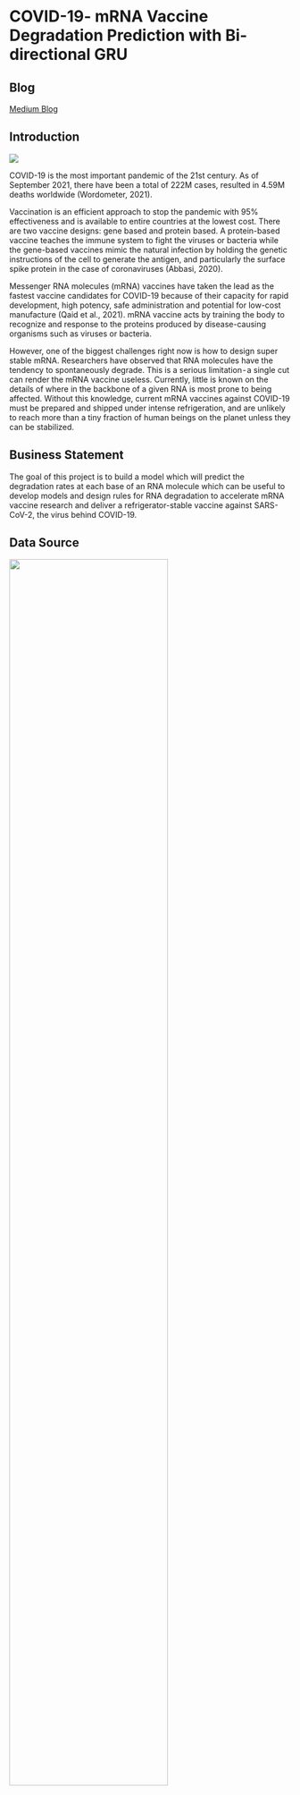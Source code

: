 # COVID-19- mRNA Vaccine Degradation Prediction with Bi-directional GRU

## Blog

[Medium Blog](https://baotramduong.medium.com/covid-19-mrna-vaccine-degradation-prediction-with-deep-learning-bidirectional-gru-5c3549823057 "Blog")

## Introduction

<img src = '../main/Data & Images/RNA COVID-19.png'>

COVID-19 is the most important pandemic of the 21st century. As of September 2021, there have been a total of 222M cases, resulted in 4.59M deaths worldwide (Wordometer, 2021). 

Vaccination is an efficient approach to stop the pandemic with 95% effectiveness and is available to entire countries at the lowest cost. There are two vaccine designs: gene based and protein based. A protein-based vaccine teaches the immune system to fight the viruses or bacteria while the gene-based vaccines mimic the natural infection by holding the genetic instructions of the cell to generate the antigen, and particularly the surface spike protein in the case of coronaviruses (Abbasi, 2020). 

Messenger RNA molecules (mRNA) vaccines have taken the lead as the fastest vaccine candidates for COVID-19 because of their capacity for rapid development, high potency, safe administration and potential for low-cost manufacture (Qaid et al., 2021). mRNA vaccine acts by training the body to recognize and response to the proteins produced by disease-causing organisms such as viruses or bacteria.

However, one of the biggest challenges right now is how to design super stable mRNA. Researchers have observed that RNA molecules have the tendency to spontaneously degrade. This is a serious limitation - a single cut can render the mRNA vaccine useless. Currently, little is known on the details of where in the backbone of a given RNA is most prone to being affected. Without this knowledge, current mRNA vaccines against COVID-19 must be prepared and shipped under intense refrigeration, and are unlikely to reach more than a tiny fraction of human beings on the planet unless they can be stabilized.

## Business Statement
The goal of this project is to build a model which will predict the degradation rates at each base of an RNA molecule which can be useful to develop models and design rules for RNA degradation to accelerate mRNA vaccine research and deliver a refrigerator-stable vaccine against SARS-CoV-2, the virus behind COVID-19.

## Data Source

<img src = '../main/Data & Images/df_info.png' height='75%' width='75%'>

* sequence - (1x107 string) Describes the RNA sequence, a combination of A, G, U, and C for each sample. Should be 107 characters long, and the first 68 bases should correspond to the 68 positions specified in seq_scored (note: indexed starting at 0).

* structure - (1x107 string) An array of (, ), and . characters that describe whether a base is estimated to be paired or unpaired. Paired bases are denoted by opening and closing parentheses e.g. (….) means that base 0 is paired to base 5, and bases 1–4 are unpaired.

* predicted_loop_type - (1x107 string) Describes the structural context (also referred to as 'loop type')of each character in sequence. Loop types assigned by bpRNA from Vienna RNAfold 2 structure. From the bpRNA_documentation: S: paired "Stem" M: Multiloop I: Internal loop B: Bulge H: Hairpin loop E: dangling End X: eXternal loop

* reactivity - (1x68 vector) An array of floating point numbers, should have the same length as seq_scored. These numbers are reactivity values for the first 68 bases as denoted in sequence, and used to determine the likely secondary structure of the RNA sample.

* deg_pH10 - (1x68 vector) An array of floating point numbers, should have the same length as seq_scored. These numbers are reactivity values for the first 68 bases as denoted in sequence, and used to determine the likelihood of degradation at the base/linkage after incubating without magnesium at high pH (pH 10).

* deg_Mg_pH10 - (1x68 vector) An array of floating point numbers, should have the same length as seq_scored. These numbers are reactivity values for the first 68 bases as denoted in sequence, and used to determine the likelihood of degradation at the base/linkage after incubating with magnesium in high pH (pH 10).

* deg_50C - (1x68 vector) An array of floating point numbers, should have the same length as seq_scored. These numbers are reactivity values for the first 68 bases as denoted in sequence, and used to determine the likelihood of degradation at the base/linkage after incubating without magnesium at high temperature (50 degrees Celsius).
* deg_Mg_50C - (1x68 vector) An array of floating point numbers, should have the same length as seq_scored. These numbers are reactivity values for the first 68 bases as denoted in sequence, and used to determine the likelihood of degradation at the base/linkage after incubating with magnesium at high temperature (50 degrees Celsius).

## Summary of Findings

### EDA

<img src = '../main/Data & Images/structure distribution.png'>

<img src = '../main/Data & Images/sequence distribution.png'>

<img src = '../main/Data & Images/predicted loop type distribution.png'>

<img src = '../main/Data & Images/average reactivity at each position.png'>

### Modeling

<img src = '../main/Data & Images/model_summary.png'>

<img src = '../main/Data & Images/acc_loss_curve.png'>

### Prediction

<img src = '../main/Data & Images/prediction dataframe.png'>

## Reference
Abbasi (2020) Abbasi J. Covid-19 and mRNA vaccines - first large test for a new approach. JAMA. 2020;324(12):1125–1127. doi: 10.1001/jama.2020.16866.

Coronavirus cases. Worldometer. (Sep 2021). https://www.worldometers.info/coronavirus/.
Phi, M. (2020, June 28). Illustrated Guide to LSTM’s and GRU’s: A step by step explanation. Medium. https://towardsdatascience.com/illustrated-guide-to-lstms-and-gru-s-a-step-by-step-explanation-44e9eb85bf21.

Qaid, T. S., Mazaar, H., Alqahtani, M. S., Raweh, A. A., & Alakwaa, W. (2021). Deep sequence modeling for predicting COVID-19 mRNA vaccine degradation. PeerJ. Computer science, 7, e597. https://doi.org/10.7717/peerj-cs.597

Qureshi, M. (n.d.). COVID-19 mRNA Vaccine Degradation Prediction [MOOC]. Coursera. https://www.coursera.org/projects/covid-19-mrna-vaccine-degradation-prediction

Stanford University (2020) Stanford University OpenVaccine: COVID-19 mRNA vaccine degradation prediction. [8 October 2020]. https://www.kaggle.com/c/stanford-covid-vaccine/data
